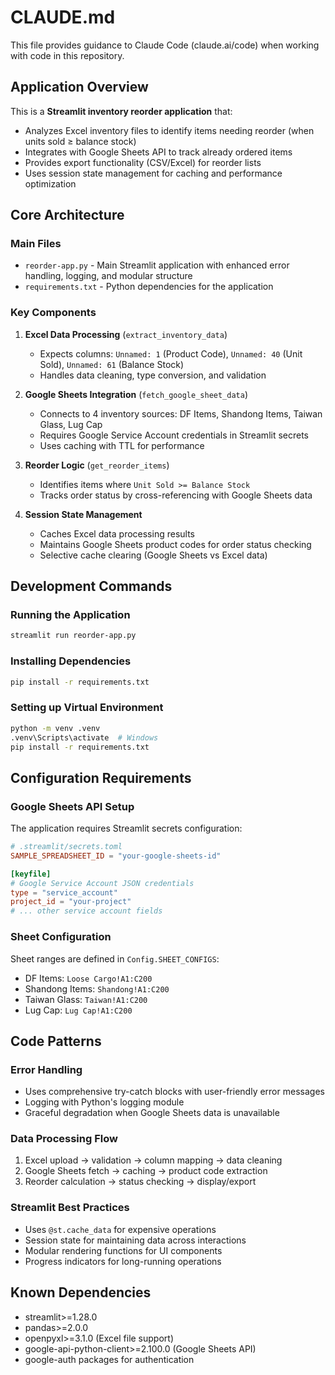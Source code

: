# CLAUDE.md

This file provides guidance to Claude Code (claude.ai/code) when working with code in this repository.

## Application Overview

This is a **Streamlit inventory reorder application** that:
- Analyzes Excel inventory files to identify items needing reorder (when units sold ≥ balance stock)
- Integrates with Google Sheets API to track already ordered items
- Provides export functionality (CSV/Excel) for reorder lists
- Uses session state management for caching and performance optimization

## Core Architecture

### Main Files
- `reorder-app.py` - Main Streamlit application with enhanced error handling, logging, and modular structure
- `requirements.txt` - Python dependencies for the application

### Key Components
1. **Excel Data Processing** (`extract_inventory_data`)
   - Expects columns: `Unnamed: 1` (Product Code), `Unnamed: 40` (Unit Sold), `Unnamed: 61` (Balance Stock)
   - Handles data cleaning, type conversion, and validation

2. **Google Sheets Integration** (`fetch_google_sheet_data`)
   - Connects to 4 inventory sources: DF Items, Shandong Items, Taiwan Glass, Lug Cap
   - Requires Google Service Account credentials in Streamlit secrets
   - Uses caching with TTL for performance

3. **Reorder Logic** (`get_reorder_items`)
   - Identifies items where `Unit Sold >= Balance Stock`
   - Tracks order status by cross-referencing with Google Sheets data

4. **Session State Management**
   - Caches Excel data processing results
   - Maintains Google Sheets product codes for order status checking
   - Selective cache clearing (Google Sheets vs Excel data)

## Development Commands

### Running the Application
```bash
streamlit run reorder-app.py
```

### Installing Dependencies
```bash
pip install -r requirements.txt
```

### Setting up Virtual Environment
```bash
python -m venv .venv
.venv\Scripts\activate  # Windows
pip install -r requirements.txt
```

## Configuration Requirements

### Google Sheets API Setup
The application requires Streamlit secrets configuration:
```toml
# .streamlit/secrets.toml
SAMPLE_SPREADSHEET_ID = "your-google-sheets-id"

[keyfile]
# Google Service Account JSON credentials
type = "service_account"
project_id = "your-project"
# ... other service account fields
```

### Sheet Configuration
Sheet ranges are defined in `Config.SHEET_CONFIGS`:
- DF Items: `Loose Cargo!A1:C200`
- Shandong Items: `Shandong!A1:C200`
- Taiwan Glass: `Taiwan!A1:C200`
- Lug Cap: `Lug Cap!A1:C200`

## Code Patterns

### Error Handling
- Uses comprehensive try-catch blocks with user-friendly error messages
- Logging with Python's logging module
- Graceful degradation when Google Sheets data is unavailable

### Data Processing Flow
1. Excel upload → validation → column mapping → data cleaning
2. Google Sheets fetch → caching → product code extraction
3. Reorder calculation → status checking → display/export

### Streamlit Best Practices
- Uses `@st.cache_data` for expensive operations
- Session state for maintaining data across interactions
- Modular rendering functions for UI components
- Progress indicators for long-running operations

## Known Dependencies
- streamlit>=1.28.0
- pandas>=2.0.0
- openpyxl>=3.1.0 (Excel file support)
- google-api-python-client>=2.100.0 (Google Sheets API)
- google-auth packages for authentication